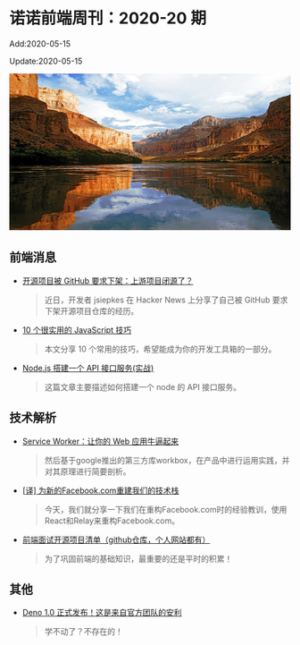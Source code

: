 <!--
 * @Description: 2020-20
 * @Author: zoeblow
 * @Email: wangfuyuan@nnuo.com
 * @Date: 2020-05-15 10:10:25
 * @LastEditors: zoeblow
 * @LastEditTime: 2020-05-15 17:00:03
 * @FilePath: \nuofe-weekly\2020\weekly-20.md
 -->

# 诺诺前端周刊：2020-20 期

Add:2020-05-15

Update:2020-05-15

![202020](../images/2020/202020.jpg)

## 前端消息

- [开源项目被 GitHub 要求下架：上游项目闭源了？](https://mp.weixin.qq.com/s/ml9fTCUKibX25y6PMJL3JQ)

  > 近日，开发者 jsiepkes 在 Hacker News 上分享了自己被 GitHub 要求下架开源项目仓库的经历。

- [10 个很实用的 JavaScript 技巧](https://mp.weixin.qq.com/s/ii4PH6-a75Os75CDFZQhvw)

  > 本文分享 10 个常用的技巧，希望能成为你的开发工具箱的一部分。

- [Node.js 搭建一个 API 接口服务(实战)](https://mp.weixin.qq.com/s/v3uXjV3sB33RnoIy86GSxw)

  > 这篇文章主要描述如何搭建一个 node 的 API 接口服务。

## 技术解析

- [Service Worker：让你的 Web 应用牛逼起来](https://mp.weixin.qq.com/s/IdKmm3YufMrpcW1LZjTDiw)

  > 然后基于google推出的第三方库workbox，在产品中进行运用实践，并对其原理进行简要剖析。

- [[译] 为新的Facebook.com重建我们的技术栈](https://mp.weixin.qq.com/s/Z1aaXf5cLNeXuHjYCF147Q)

  > 今天，我们就分享一下我们在重构Facebook.com时的经验教训，使用React和Relay来重构Facebook.com。

- [前端面试开源项目清单（github仓库，个人网站都有）](https://mp.weixin.qq.com/s/Kg_c0Ot9XvIyPE1_VBuHxA)

  > 为了巩固前端的基础知识，最重要的还是平时的积累！

<!-- ## 业界新闻

- [BootStrap 5.0 将放弃支持 IE](https://mp.weixin.qq.com/s/r8DVkzl7gfFm2YSmGHC4-g)

  > 最近，BootStrap 团队成员 XhmikosR 在 GitHub 上透露，BS 5 将放弃支持 IE 浏览器。 -->

## 其他

- [Deno 1.0 正式发布！这是来自官方团队的安利](https://mp.weixin.qq.com/s/CiZOtVoFl-LhzHXyLHiJ2Q)

  > 学不动了？不存在的！
